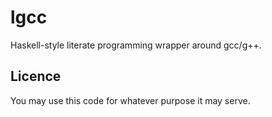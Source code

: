 lgcc
====

Haskell-style literate programming wrapper around gcc/g++.

Licence
-------
You may use this code for whatever purpose it may serve.